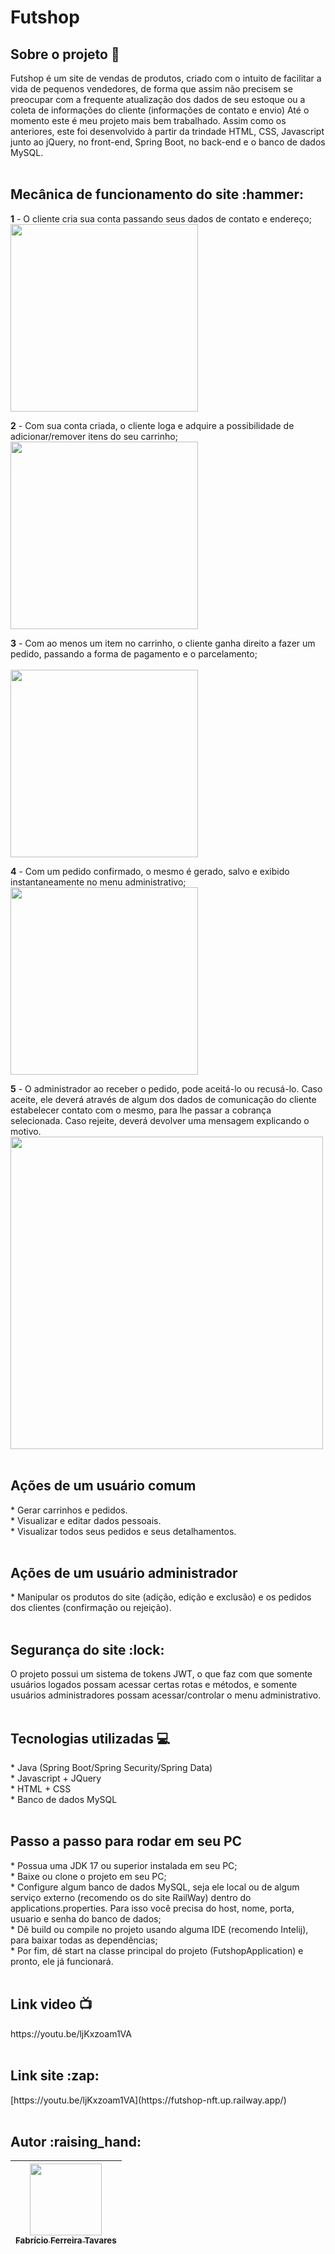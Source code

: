 # Futshop

<h2>Sobre o projeto 🔎</h2>
Futshop é um site de vendas de produtos, criado com o intuito de facilitar a vida de pequenos vendedores, de forma que assim não precisem se preocupar com a frequente atualização dos dados de seu estoque ou a coleta de informações do cliente (informações de contato e envio) 
Até o momento este é meu projeto mais bem trabalhado. Assim como os anteriores, este foi desenvolvido à partir da trindade HTML, CSS, Javascript junto ao jQuery, no front-end, Spring Boot, no back-end e o banco de dados MySQL. 
<br><br>
 
<h2>Mecânica de funcionamento do site :hammer: </h2> 

<strong>1</strong> - O cliente cria sua conta passando seus dados de contato e endereço;<br>
<img src="assets/camisa.png" width="300px">

<strong>2</strong> - Com sua conta criada, o cliente loga e adquire a possibilidade de adicionar/remover itens do seu carrinho;<br>
<img src="assets/carrinho.png" width="300px">

<strong>3</strong> - Com ao menos um item no carrinho, o cliente ganha direito a fazer um pedido, passando a forma de pagamento e o parcelamento;<br><br>
<img src="assets/form.png" width="300px">

<strong>4</strong> - Com um pedido confirmado, o mesmo é gerado, salvo e exibido instantaneamente no menu administrativo;<br>
<img src="assets/pedido.png" width="300px">

<strong>5</strong> - O administrador ao receber o pedido, pode aceitá-lo ou recusá-lo. Caso aceite, ele deverá através de algum dos dados de comunicação do cliente estabelecer contato com o mesmo, para lhe passar a cobrança selecionada. Caso rejeite, deverá devolver uma mensagem explicando o motivo.<br>
<img src="assets/pedido-adm.png" width="500px">
<br><br>
 
<h2>Ações de um usuário comum</h2> 
* Gerar carrinhos e pedidos. <br>
* Visualizar e editar dados pessoais. <br>
* Visualizar todos seus pedidos e seus detalhamentos. 
<br><br>
 
<h2>Ações de um usuário administrador</h2>
* Manipular os produtos do site (adição, edição e exclusão) e os pedidos dos clientes (confirmação ou rejeição). 
<br><br>
 
<h2>Segurança do site :lock:</h2> 
O projeto possui um sistema de tokens JWT, o que faz com que somente usuários logados possam acessar certas rotas e métodos, e somente usuários administradores possam acessar/controlar o menu administrativo. 
<br><br>

<h2>Tecnologias utilizadas 💻</h2>
* Java (Spring Boot/Spring Security/Spring Data)<br>
* Javascript + JQuery<br>
* HTML + CSS<br>
* Banco de dados MySQL
<br><br>

<h2>Passo a passo para rodar em seu PC </h2>
* Possua uma JDK 17 ou superior instalada em seu PC;<br>
* Baixe ou clone o projeto em seu PC;<br>
* Configure algum banco de dados MySQL, seja ele local ou de algum serviço externo (recomendo os do site RailWay) dentro do applications.properties. Para isso você precisa do 
host, nome, porta, usuario e senha do banco de dados;<br>
* Dê build ou compile no projeto usando alguma IDE (recomendo Intelij), para baixar todas as dependências;<br>
* Por fim, dê start na classe principal do projeto (FutshopApplication) e pronto, ele já funcionará.
<br><br>
 
<h2>Link video 📺</h2>
https://youtu.be/ljKxzoam1VA
<br><br>

<h2>Link site :zap:</h2>
[https://youtu.be/ljKxzoam1VA](https://futshop-nft.up.railway.app/)
<br><br>

<h2>Autor :raising_hand:</h2>

| [<img src="assets/perfil.jpg" width=115><br><sub>Fabrício Ferreira Tavares</sub>](https://github.com/fabricionft) | 
| :---: | 
